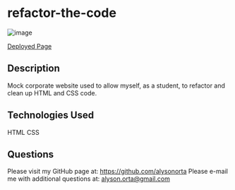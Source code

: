 # refactor-the-code

![image](https://user-images.githubusercontent.com/80643240/124353048-01846100-dbd2-11eb-90b5-8fb613d237be.png)

[Deployed Page](https://alysonorta.github.io/refactor-the-code/)

## Description
Mock corporate website used to allow myself, as a student, to refactor and clean up HTML and CSS code. 

## Technologies Used
HTML 
CSS

## Questions
Please visit my GitHub page at: https://github.com/alysonorta 
Please e-mail me with additional questions at: alyson.orta@gmail.com
